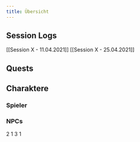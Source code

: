 ```yaml
---
title: Übersicht
---
```


## Session Logs

[[Session X - 11.04.2021]]
[[Session X - 25.04.2021]]


## Quests



## Charaktere


### Spieler

### NPCs

2
1
3
1
